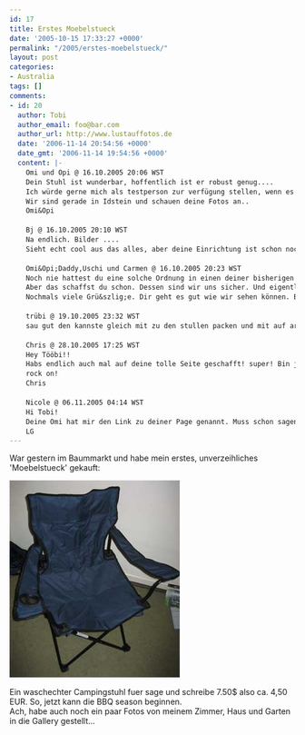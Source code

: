 ```yaml
---
id: 17
title: Erstes Moebelstueck
date: '2005-10-15 17:33:27 +0000'
permalink: "/2005/erstes-moebelstueck/"
layout: post
categories:
- Australia
tags: []
comments:
- id: 20
  author: Tobi
  author_email: foo@bar.com
  author_url: http://www.lustauffotos.de
  date: '2006-11-14 20:54:56 +0000'
  date_gmt: '2006-11-14 19:54:56 +0000'
  content: |-
    Omi und Opi @ 16.10.2005 20:06 WST
    Dein Stuhl ist wunderbar, hoffentlich ist er robust genug....
    Ich würde gerne mich als testperson zur verfügung stellen, wenn es nur nicht o weit wäre...
    Wir sind gerade in Idstein und schauen deine Fotos an..
    Omi&Opi

    Bj @ 16.10.2005 20:10 WST
    Na endlich. Bilder ....
    Sieht echt cool aus das alles, aber deine Einrichtung ist schon noch etwas spärlich.

    Omi&Opi;Daddy,Uschi und Carmen @ 16.10.2005 20:23 WST
    Noch nie hattest du eine solche Ordnung in einen deiner bisherigen Zimmer...
    Aber das schaffst du schon. Dessen sind wir uns sicher. Und eigentlich brauchst du das Zimmer ja gar nicht. Es scheint ja wohl immer die Sonne, nur die Temp. müssen noch etwas nach oben gehen.
    Nochmals viele Grü&szlig;e. Dir geht es gut wie wir sehen können. Bitte stelle noch mehr Bilder von dir in die Gallery.

    trübi @ 19.10.2005 23:32 WST
    sau gut den kannste gleich mit zu den stullen packen und mit auf arbeit nehmen; clever

    Chris @ 28.10.2005 17:25 WST
    Hey Tööbi!!
    Habs endlich auch mal auf deine tolle Seite geschafft! super! Bin ja schon etwas neidisch geworden, bei so einem wunderbaren Stuhl. Also stell noch mehr Bilder ins Netz, vorallem von deinem gemütlichen Zimmer!
    rock on!
    Chris

    Nicole @ 06.11.2005 04:14 WST
    Hi Tobi!
    Deine Omi hat mir den Link zu deiner Page genannt. Muss schon sagen, sieht ja alles ganz nett aus, vorallem der ultrabequeme Campingstuhl ;-)
    LG
---
```

War gestern im Baummarkt und habe mein erstes, unverzeihliches 'Moebelstueck' gekauft:

 ![campingchair](/files/2006/11/campchair.jpg)

Ein waschechter Campingstuhl fuer sage und schreibe 7.50$ also ca. 4,50 EUR. So, jetzt kann die BBQ season beginnen.  
Ach, habe auch noch ein paar Fotos von meinem Zimmer, Haus und Garten in die Gallery gestellt...
